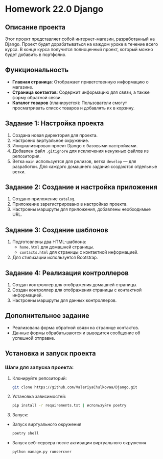 # Homework 22.0 Django

## Описание проекта
Этот проект представляет собой интернет-магазин, разработанный на Django. Проект будет дорабатываться на каждом уроке в течение всего курса. В конце курса получится полноценный проект, который можно будет добавить в портфолио.

## Функциональность
- **Главная страница**: Отображает приветственную информацию о магазине.
- **Страница контактов**: Содержит информацию для связи, а также форму обратной связи.
- **Каталог товаров** (планируется): Пользователи смогут просматривать список товаров и добавлять их в корзину.

## Задание 1: Настройка проекта
1. Создана новая директория для проекта.
2. Настроено виртуальное окружение.
3. Инициализирован проект Django с базовыми настройками.
4. Добавлен файл `.gitignore` для исключения ненужных файлов из репозитория.
5. Ветка `main` используется для релизов, ветка `develop` — для разработки. Для каждого домашнего задания создаются отдельные ветки.

## Задание 2: Создание и настройка приложения
1. Создано приложение `catalog`.
2. Приложение зарегистрировано в настройках проекта.
3. Настроены маршруты для приложения, добавлены необходимые URL.

## Задание 3: Создание шаблонов
1. Подготовлены два HTML-шаблона:
   - `home.html` для домашней страницы.
   - `contacts.html` для страницы с контактной информацией.
2. Для стилизации используется Bootstrap.

## Задание 4: Реализация контроллеров
1. Создан контроллер для отображения домашней страницы.
2. Создан контроллер для отображения страницы с контактной информацией.
3. Настроены маршруты для данных контроллеров.

## Дополнительное задание
- Реализована форма обратной связи на странице контактов.
- Данные формы обрабатываются и выводится сообщение об успешной отправке.

## Установка и запуск проекта

### Шаги для запуска проекта:
1. Клонируйте репозиторий:
   ```bash
   git clone https://github.com/ValeriyaChulkovaa/Django.git
   
2. Установка зависимостей:
    ```bash
   pip install -r requirements.txt | используйте poetry
   
3. Запуск:
- Запуск виртуального окружения
    ```bash
  poetry shell

- Запуск веб-сервера после активации виртуального окружения
    ```bash
  python manage.py runsercver
   